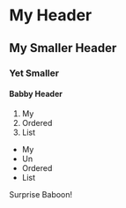 # My Header

## My Smaller Header

### Yet Smaller

#### Babby Header

1. My
2. Ordered
3. List

- My 
- Un
- Ordered
- List

Surprise Baboon!
